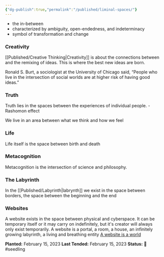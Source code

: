 ```yaml
---
{"dg-publish":true,"permalink":"/published/liminal-spaces/"}
---
```



- the in-between
- characterized by ambiguity, open-endedness, and indeterminacy
- symbol of transformation and change

### Creativity

[[Published/Creative Thinking\|Creativity]] is about the connections between and the remixing of ideas. This is where the best new ideas are born.

Ronald S. Burt, a sociologist at the University of Chicago said, “People who live in the intersection of social worlds are at higher risk of having good ideas.”

### Truth

Truth lies in the spaces between the experiences of individual people. - Rashomon effect

We live in an area between what we think and how we feel

### Life

Life itself is the space between birth and death

### Metacognition

Metacognition is the intersection of science and philosophy.

### The Labyrinth

In the [[Published/Labyrinth\|labrynth]] we exist in the space between borders, the space between the beginning and the end

### Websites

A website exists in the space between physical and cyberspace. It can be temporary itself or it may carry on indefinitely, but it's creator will always only exist temporarily.
A website is a portal, a room, a house, an infinitely growing labyrinth, a living and breathing entity
[A website is a world](https://chias.website/manifesto/)

**Planted:** February 15, 2023 
**Last Tended:** February 15, 2023
**Status:** 🌱 #seedling 